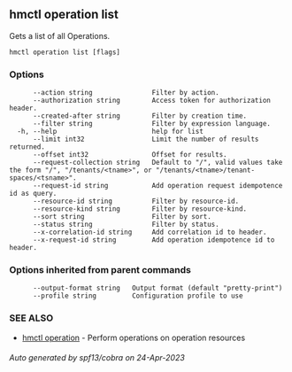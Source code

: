 ## hmctl operation list

Gets a list of all Operations.

```
hmctl operation list [flags]
```

### Options

```
      --action string               Filter by action.
      --authorization string        Access token for authorization header.
      --created-after string        Filter by creation time.
      --filter string               Filter by expression language.
  -h, --help                        help for list
      --limit int32                 Limit the number of results returned.
      --offset int32                Offset for results.
      --request-collection string   Default to "/", valid values take the form "/", "/tenants/<tname>", or "/tenants/<tname>/tenant-spaces/<tsname>".
      --request-id string           Add operation request idempotence id as query.
      --resource-id string          Filter by resource-id.
      --resource-kind string        Filter by resource-kind.
      --sort string                 Filter by sort.
      --status string               Filter by status.
      --x-correlation-id string     Add correlation id to header.
      --x-request-id string         Add operation idempotence id to header.
```

### Options inherited from parent commands

```
      --output-format string   Output format (default "pretty-print")
      --profile string         Configuration profile to use
```

### SEE ALSO

* [hmctl operation](hmctl_operation.md)	 - Perform operations on operation resources

###### Auto generated by spf13/cobra on 24-Apr-2023
